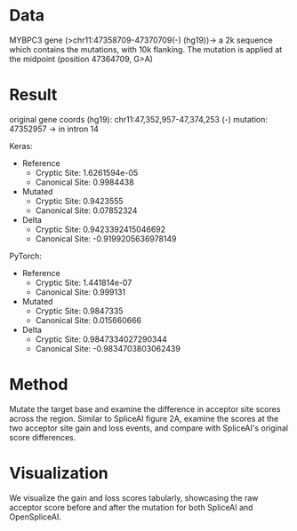 # Data
MYBPC3 gene (>chr11:47358709-47370709(-) (hg19))-> a 2k sequence which contains the mutations, with 10k flanking. The mutation is applied at the midpoint (position 47364709, G>A)

# Result
original gene coords (hg19): chr11:47,352,957-47,374,253 (-)
mutation: 47352957 -> in intron 14

Keras: 
- Reference
    - Cryptic Site: 1.6261594e-05
    - Canonical Site: 0.9984438
- Mutated
    - Cryptic Site: 0.9423555
    - Canonical Site: 0.07852324
- Delta
    - Cryptic Site: 0.9423392415046692
    - Canonical Site: -0.9199205636978149

PyTorch: 
- Reference
    - Cryptic Site: 1.441814e-07
    - Canonical Site: 0.999131
- Mutated
    - Cryptic Site: 0.9847335
    - Canonical Site: 0.015660666
- Delta
    - Cryptic Site: 0.9847334027290344
    - Canonical Site: -0.9834703803062439

# Method
Mutate the target base and examine the difference in acceptor site scores across the region. Similar to SpliceAI figure 2A, examine the scores at the two acceptor site gain and loss events, and compare with SpliceAI's original score differences. 

# Visualization
We visualize the gain and loss scores tabularly, showcasing the raw acceptor score before and after the mutation for both SpliceAI and OpenSpliceAI.